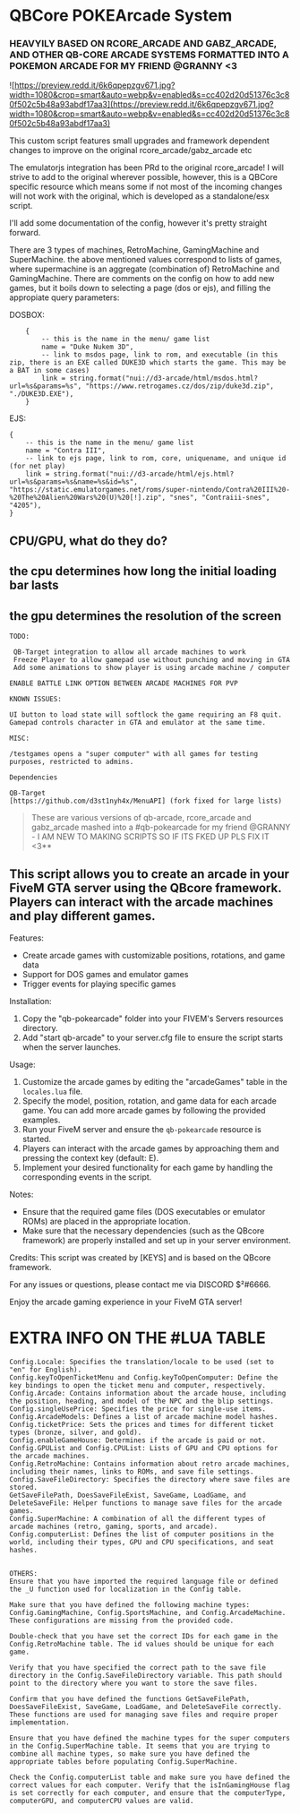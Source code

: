 # QBCore POKEArcade System

### HEAVYILY BASED ON RCORE_ARCADE AND GABZ_ARCADE, AND OTHER QB-CORE ARCADE SYSTEMS FORMATTED INTO A POKEMON ARCADE FOR MY FRIEND @GRANNY <3


![https://preview.redd.it/6k6qpepzgv671.jpg?width=1080&crop=smart&auto=webp&v=enabled&s=cc402d20d51376c3c80f502c5b48a93abdf17aa3](https://preview.redd.it/6k6qpepzgv671.jpg?width=1080&crop=smart&auto=webp&v=enabled&s=cc402d20d51376c3c80f502c5b48a93abdf17aa3)

This custom script features small upgrades and framework dependent changes to improve on the original rcore_arcade/gabz_arcade etc

The emulatorjs integration has been PRd to the original rcore_arcade! I will strive to add to the original wherever possible, however, this is a QBCore specific resource which means some if not most of the incoming changes will not work with the original, which is developed as a standalone/esx script.

I'll add some documentation of the config, however it's pretty straight forward.

There are 3 types of machines, RetroMachine, GamingMachine and SuperMachine. the above mentioned values correspond to lists of games, where supermachine is an aggregate (combination of) RetroMachine and GamingMachine. There are comments on the config on how to add new games, but it boils down to selecting a page (dos or ejs), and filling the appropiate query parameters:

DOSBOX: 
```
    {
        -- this is the name in the menu/ game list
        name = "Duke Nukem 3D", 
        -- link to msdos page, link to rom, and executable (in this zip, there is an EXE called DUKE3D which starts the game. This may be a BAT in some cases)
        link = string.format("nui://d3-arcade/html/msdos.html?url=%s&params=%s", "https://www.retrogames.cz/dos/zip/duke3d.zip", "./DUKE3D.EXE"),
    }
```

EJS: 

    {
        -- this is the name in the menu/ game list
        name = "Contra III",
        -- link to ejs page, link to rom, core, uniquename, and unique id (for net play)
        link = string.format("nui://d3-arcade/html/ejs.html?url=%s&params=%s&name=%s&id=%s", "https://static.emulatorgames.net/roms/super-nintendo/Contra%20III%20-%20The%20Alien%20Wars%20(U)%20[!].zip", "snes", "Contraiii-snes", "4205"),
    }

## CPU/GPU, what do they do?

## the cpu determines how long the initial loading bar lasts
## the gpu determines the resolution of the screen
```
TODO:

 QB-Target integration to allow all arcade machines to work
 Freeze Player to allow gamepad use without punching and moving in GTA
 Add some animations to show player is using arcade machine / computer

ENABLE BATTLE LINK OPTION BETWEEN ARCADE MACHINES FOR PVP 
```
```
KNOWN ISSUES:

UI button to load state will softlock the game requiring an F8 quit.
Gamepad controls character in GTA and emulator at the same time.
```
```
MISC:

/testgames opens a "super computer" with all games for testing purposes, restricted to admins.
```
```
Dependencies

QB-Target
[https://github.com/d3st1nyh4x/MenuAPI] (fork fixed for large lists)
```

> These are various versions of qb-arcade, rcore_arcade and gabz_arcade mashed into a  #qb-pokearcade for my friend @GRANNY - I AM NEW TO MAKING SCRIPTS SO IF ITS FKED UP PLS FIX IT <3**

## This script allows you to create an arcade in your FiveM GTA server using the QBcore framework. Players can interact with the arcade machines and play different games.

Features:
- Create arcade games with customizable positions, rotations, and game data
- Support for DOS games and emulator games
- Trigger events for playing specific games

Installation:
1. Copy the "qb-pokearcade" folder into your FIVEM's Servers resources directory.
2. Add "start qb-arcade" to your server.cfg file to ensure the script starts when the server launches.

Usage:
1. Customize the arcade games by editing the "arcadeGames" table in the `locales.lua` file.
2. Specify the model, position, rotation, and game data for each arcade game. You can add more arcade games by following the provided examples.
3. Run your FiveM server and ensure the `qb-pokearcade` resource is started.
4. Players can interact with the arcade games by approaching them and pressing the context key (default: E).
5. Implement your desired functionality for each game by handling the corresponding events in the script.

Notes:
- Ensure that the required game files (DOS executables or emulator ROMs) are placed in the appropriate location.
- Make sure that the necessary dependencies (such as the QBcore framework) are properly installed and set up in your server environment.

Credits:
This script was created by [KEYS] and is based on the QBcore framework.

For any issues or questions, please contact me via DISCORD $²#6666.

Enjoy the arcade gaming experience in your FiveM GTA server!

# EXTRA INFO ON THE #LUA TABLE

```
Config.Locale: Specifies the translation/locale to be used (set to "en" for English).
Config.keyToOpenTicketMenu and Config.keyToOpenComputer: Define the key bindings to open the ticket menu and computer, respectively.
Config.Arcade: Contains information about the arcade house, including the position, heading, and model of the NPC and the blip settings.
Config.singleUsePrice: Specifies the price for single-use items.
Config.ArcadeModels: Defines a list of arcade machine model hashes.
Config.ticketPrice: Sets the prices and times for different ticket types (bronze, silver, and gold).
Config.enableGameHouse: Determines if the arcade is paid or not.
Config.GPUList and Config.CPUList: Lists of GPU and CPU options for the arcade machines.
Config.RetroMachine: Contains information about retro arcade machines, including their names, links to ROMs, and save file settings.
Config.SaveFileDirectory: Specifies the directory where save files are stored.
GetSaveFilePath, DoesSaveFileExist, SaveGame, LoadGame, and DeleteSaveFile: Helper functions to manage save files for the arcade games.
Config.SuperMachine: A combination of all the different types of arcade machines (retro, gaming, sports, and arcade).
Config.computerList: Defines the list of computer positions in the world, including their types, GPU and CPU specifications, and seat hashes.


OTHERS: 
Ensure that you have imported the required language file or defined the _U function used for localization in the Config table.

Make sure that you have defined the following machine types: Config.GamingMachine, Config.SportsMachine, and Config.ArcadeMachine. These configurations are missing from the provided code.

Double-check that you have set the correct IDs for each game in the Config.RetroMachine table. The id values should be unique for each game.

Verify that you have specified the correct path to the save file directory in the Config.SaveFileDirectory variable. This path should point to the directory where you want to store the save files.

Confirm that you have defined the functions GetSaveFilePath, DoesSaveFileExist, SaveGame, LoadGame, and DeleteSaveFile correctly. These functions are used for managing save files and require proper implementation.

Ensure that you have defined the machine types for the super computers in the Config.SuperMachine table. It seems that you are trying to combine all machine types, so make sure you have defined the appropriate tables before populating Config.SuperMachine.

Check the Config.computerList table and make sure you have defined the correct values for each computer. Verify that the isInGamingHouse flag is set correctly for each computer, and ensure that the computerType, computerGPU, and computerCPU values are valid.
```
